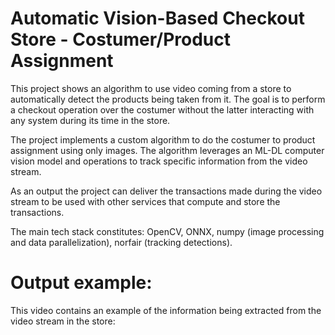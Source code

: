 # Automatic Vision-Based Checkout Store - Costumer/Product Assignment

This project shows an algorithm to use video coming from a store to automatically detect the products being taken from it. The goal is to perform a checkout operation over the costumer without the latter interacting with any system during its time in the store.

The project implements a custom algorithm to do the costumer to product assignment using only images. The algorithm leverages an ML-DL computer vision model and operations to track specific information from the video stream.

As an output the project can deliver the transactions made during the video stream to be used with other services that compute and store the transactions.

The main tech stack constitutes: OpenCV, ONNX, numpy (image processing and data parallelization), norfair (tracking detections).

# Output example:

This video contains an example of the information being extracted from the video stream in the store:

